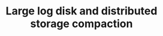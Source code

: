 ---
slug: log-disk-distributed-storage-compaction
version: v1.295.0
title: Large log disk and distributed storage compaction
tags: ['Storage']
description: One of our large scale customers noticed that their database disk usage was much much higher than they anticipated. After investigation, we realized that our use of the database for streaming was very suboptimal in a few ways due to the nature of update in postgres. When you update a row in Postgres, it will actually keep the prior row as a dead tuple until it is collected. It doesn't matter in much case but it will if you're appending a few log lines to a 25MB log row, every 500ms. <br/><br/> **We have completely refactored the way we deal with logs in major ways  and starting on 1.295.0 you should feel comfortable having extremely large logs on Windmill** <br/><br/> First action we took was to extract the logs from the queue table to a separate table. That was to avoid update unrelated to logs creating dead tuples. Second action was to make the streaming rate from the worker adaptive to the duration of the job, a longer job does not need to update its log every 500ms, every 2.5s is reasonable for jobs of more than 10s, 5s for 60s+, etc... <br/><br/> But that was still not enough, even every 2.5s an update on a 25mb log would create lots of heavy dead tuples. And 25MB is not that large, our customer should feel confident streaming GBs of logs per job with jobs that run for months. <br/><br/> So we completely revisited the way we store logs to only treat the database as a buffer for streaming purpose rather than long term storage. We keep the db as a 5000 char buffer to still provide the same instant preview as before but <br/><br/> 1. On EE, the logs will be streamed to S3 if you connected your instance to S3, everything is seamless and you can still download the entire log, Windmill will take care of streaming from S3 <br/><br/> 2. non EE, the excess log (>10000 chars)  will be stored on disk of the worker (mount /tmp/windmill/logs to persist those). <br/><br/> **Now the db only stores at most 5Kb of logs per job rows, reducing the pressure on it by order of magnitudes, while users can now run jobs with unlimited logs with minimal impact on the worker or db. And the logs are still as live as before**
features:
  [
    'Logs moved to a separate table to reduce database clutter.',
    'Adaptive log update frequency based on job duration to lessen database load.',
    'Database used as a buffer for instant log previews, storing up to 5000 characters.',
    'S3 streaming for EE users and local storage for non-EE users for extensive logs.',
    'Significantly reduced database pressure, supporting unlimited log sizes with minimal impact.'

  ]
docs: /docs/core_concepts/variables_and_secrets#custom-contextual-variables
---